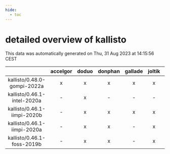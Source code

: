 ```yaml
---
hide:
  - toc
---
```


detailed overview of kallisto
=============================


This data was automatically generated on Thu, 31 Aug 2023 at 14:15:56 CEST  

| |accelgor|doduo|donphan|gallade|joltik|skitty|swalot|victini|
| :---: | :---: | :---: | :---: | :---: | :---: | :---: | :---: | :---: |
|kallisto/0.48.0-gompi-2022a|x|x|x|x|x|x|x|x|
|kallisto/0.46.1-intel-2020a|-|x|-|-|-|-|-|-|
|kallisto/0.46.1-iimpi-2020b|-|x|x|x|x|x|x|x|
|kallisto/0.46.1-iimpi-2020a|-|x|x|-|x|x|x|x|
|kallisto/0.46.1-foss-2019b|-|x|x|-|x|x|-|x|
